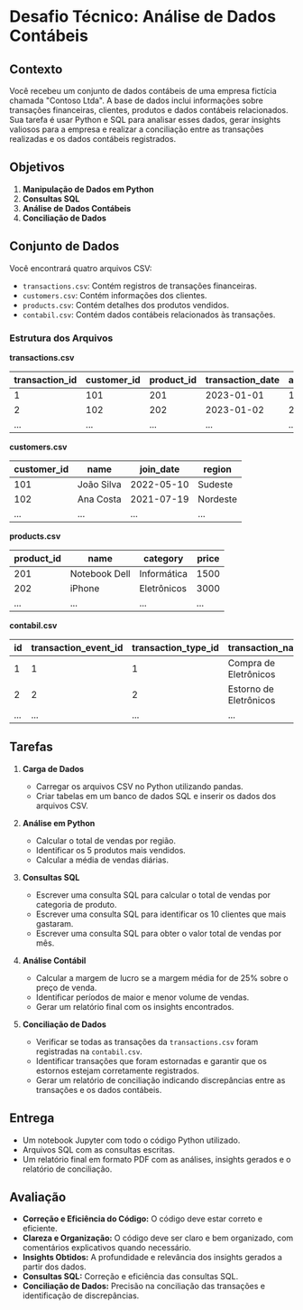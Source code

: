 # Desafio Técnico: Análise de Dados Contábeis

## Contexto

Você recebeu um conjunto de dados contábeis de uma empresa fictícia chamada "Contoso Ltda". A base de dados inclui informações sobre transações financeiras, clientes, produtos e dados contábeis relacionados. Sua tarefa é usar Python e SQL para analisar esses dados, gerar insights valiosos para a empresa e realizar a conciliação entre as transações realizadas e os dados contábeis registrados.

## Objetivos

1. **Manipulação de Dados em Python**
2. **Consultas SQL**
3. **Análise de Dados Contábeis**
4. **Conciliação de Dados**

## Conjunto de Dados

Você encontrará quatro arquivos CSV:
- `transactions.csv`: Contém registros de transações financeiras.
- `customers.csv`: Contém informações dos clientes.
- `products.csv`: Contém detalhes dos produtos vendidos.
- `contabil.csv`: Contém dados contábeis relacionados às transações.

### Estrutura dos Arquivos

**transactions.csv**

| transaction_id | customer_id | product_id | transaction_date | amount |
|----------------|-------------|------------|------------------|--------|
| 1              | 101         | 201        | 2023-01-01       | 150.00 |
| 2              | 102         | 202        | 2023-01-02       | 200.00 |
| ...            | ...         | ...        | ...              | ...    |

**customers.csv**

| customer_id | name            | join_date  | region   |
|-------------|-----------------|------------|----------|
| 101         | João Silva      | 2022-05-10 | Sudeste  |
| 102         | Ana Costa       | 2021-07-19 | Nordeste |
| ...         | ...             | ...        | ...      |

**products.csv**

| product_id | name             | category    | price |
|------------|------------------|-------------|-------|
| 201        | Notebook Dell    | Informática | 1500  |
| 202        | iPhone           | Eletrônicos | 3000  |
| ...        | ...              | ...         | ...   |

**contabil.csv**

| id | transaction_event_id | transaction_type_id | transaction_name           | amount  | created_date | is_processed |
|----|----------------------|---------------------|----------------------------|---------|--------------|--------------|
| 1  | 1                    | 1                   | Compra de Eletrônicos      | 150.00  | 2023-01-01   | True         |
| 2  | 2                    | 2                   | Estorno de Eletrônicos     | -200.00 | 2023-01-02   | False        |
| ...| ...                  | ...                 | ...                        | ...     | ...          | ...          |

## Tarefas

1. **Carga de Dados**
    - Carregar os arquivos CSV no Python utilizando pandas.
    - Criar tabelas em um banco de dados SQL e inserir os dados dos arquivos CSV.

2. **Análise em Python**
    - Calcular o total de vendas por região.
    - Identificar os 5 produtos mais vendidos.
    - Calcular a média de vendas diárias.

3. **Consultas SQL**
    - Escrever uma consulta SQL para calcular o total de vendas por categoria de produto.
    - Escrever uma consulta SQL para identificar os 10 clientes que mais gastaram.
    - Escrever uma consulta SQL para obter o valor total de vendas por mês.

4. **Análise Contábil**
    - Calcular a margem de lucro se a margem média for de 25% sobre o preço de venda.
    - Identificar períodos de maior e menor volume de vendas.
    - Gerar um relatório final com os insights encontrados.

5. **Conciliação de Dados**
    - Verificar se todas as transações da `transactions.csv` foram registradas na `contabil.csv`.
    - Identificar transações que foram estornadas e garantir que os estornos estejam corretamente registrados.
    - Gerar um relatório de conciliação indicando discrepâncias entre as transações e os dados contábeis.

## Entrega

- Um notebook Jupyter com todo o código Python utilizado.
- Arquivos SQL com as consultas escritas.
- Um relatório final em formato PDF com as análises, insights gerados e o relatório de conciliação.

## Avaliação

- **Correção e Eficiência do Código:** O código deve estar correto e eficiente.
- **Clareza e Organização:** O código deve ser claro e bem organizado, com comentários explicativos quando necessário.
- **Insights Obtidos:** A profundidade e relevância dos insights gerados a partir dos dados.
- **Consultas SQL:** Correção e eficiência das consultas SQL.
- **Conciliação de Dados:** Precisão na conciliação das transações e identificação de discrepâncias.
